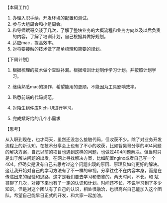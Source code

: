 【本周工作】

1. 办理入职手续，开发环境的配置和测试。
2. 参与大组周会和小组周会。
3. 和导师斌哥交谈了几次，了解了整块业务的大概流程和业务方向以及以后负责的内容，了解了培训计划，自己根据其做好规划。
4. 适应mac，提高效率。
5. 对将要接触的技术做了简单梳理和简要的规划。

【下周计划】

1. 根据梳理的技术做个查缺补漏。根据培训计划制作学习计划。并按照计划学习。

2. 继续熟悉mac的操作，希望能用的更顺，不能因为工具影响效率。

3. 熟悉前端的代码规范。

4. 对陌生组件库Rich-UI进行学习。

5. 完成斌哥给的几个小需求


【思考】

从入职到现在，也才两天，虽然还没怎么接触代码，但收获不少。除了对业务开发流程上的新认知。在技术分享会上也有了不小的收获，比如智昊哥分享的404问题的解决方案，自己以前的项目也遇到这样的问题，也做过404问题解决。但当时只是出于解决问题的出发，在网上寻找解决方案，比如配置nginx或者自己写一个404。但确实是没有自己去思考过这个问题出现的原因、原理及如何更好的解决。这让我开始对自己的学习方法有了不一样的审视。分享往往不在内容本身，而是在传递出来的经验和思路，这才是我们要去学习和借鉴的。两天时间，不长。和 斌哥聊了几次，对接下来也有了一定的认识和计划。时间还不长，不说学习到了多少知识，但是对这个团队有了自己的认识，相处很融洽，也很高兴自己能加入这个团队。希望自己能早日正式的开发，和大家一起加油。

